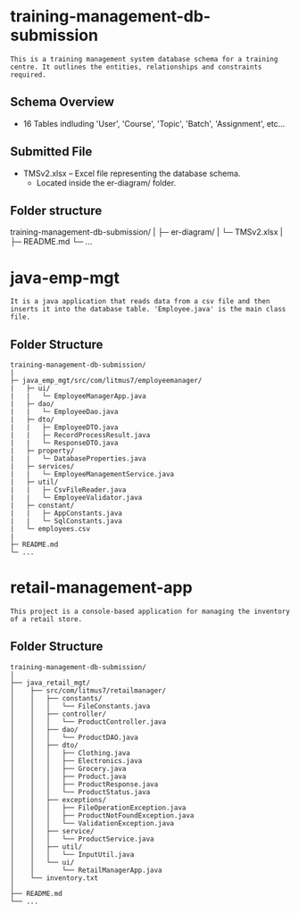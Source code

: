 # training-management-db-submission
    This is a training management system database schema for a training centre. It outlines the entities, relationships and constraints required.

## Schema Overview

- 16  Tables indluding 'User', 'Course', 'Topic', 'Batch', 'Assignment', etc...

## Submitted File

- TMSv2.xlsx – Excel file representing the database schema.
  - Located inside the er-diagram/ folder.

## Folder structure

training-management-db-submission/
|
├─ er-diagram/
|   └─ TMSv2.xlsx
|
├─ README.md
└─ ...

# java-emp-mgt
    It is a java application that reads data from a csv file and then inserts it into the database table. 'Employee.java' is the main class file.
    
## Folder Structure

    training-management-db-submission/
    |
    ├─ java_emp_mgt/src/com/litmus7/employeemanager/
    |   ├─ ui/
    |   |   └─ EmployeeManagerApp.java
    |   ├─ dao/
    |   |   └─ EmployeeDao.java
    |   ├─ dto/
    |   |   ├─ EmployeeDTO.java
    |   |   ├─ RecordProcessResult.java
    |   |   └─ ResponseDTO.java
    |   ├─ property/
    |   |   └─ DatabaseProperties.java
    |   ├─ services/
    |   |   └─ EmployeeManagementService.java
    |   ├─ util/
    |   |   ├─ CsvFileReader.java
    |   |   └─ EmployeeValidator.java
    |   ├─ constant/
    |   |   ├─ AppConstants.java
    |   |   └─ SqlConstants.java
    |   └─ employees.csv
    |
    ├─ README.md
    └─ ...

# retail-management-app
    This project is a console-based application for managing the inventory of a retail store.

## Folder Structure

    training-management-db-submission/
    │    
    ├── java_retail_mgt/
    │    ├── src/com/litmus7/retailmanager/
    │    │   ├── constants/
    │    │   │   └── FileConstants.java
    │    │   ├── controller/        
    │    │   │   └── ProductController.java        
    │    │   ├── dao/        
    │    │   │   └── ProductDAO.java        
    │    │   ├── dto/        
    │    │   │   ├── Clothing.java        
    │    │   │   ├── Electronics.java        
    │    │   │   ├── Grocery.java        
    │    │   │   ├── Product.java        
    │    │   │   ├── ProductResponse.java        
    │    │   │   └── ProductStatus.java        
    │    │   ├── exceptions/        
    │    │   │   ├── FileOperationException.java        
    │    │   │   ├── ProductNotFoundException.java        
    │    │   │   └── ValidationException.java        
    │    │   ├── service/        
    │    │   │   └── ProductService.java        
    │    │   ├── util/        
    │    │   │   └── InputUtil.java        
    │    │   └── ui/
    │    │       └── RetailManagerApp.java 
    │    └── inventory.txt
    │
    ├── README.md
    └── ...